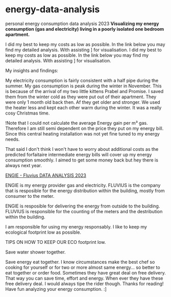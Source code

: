 # energy-data-analysis
personal energy consumption data analysis 2023
**Visualizing my energy consumption (gas and electricity) living in a poorly isolated one bedroom apartment.**

I did my best to keep my costs as low as possible. In the link below you may find my detailed analysis. With assisting ] for visualisation.
I did my best to keep my costs as low as possible. In the link below you may find my detailed analysis. With assisting ] for visualisation.

My insights and findings:

My electricity consumption is fairly consistent with a half pipe during the summer.
My gas consumption is peak during the winter in November. This is because of the arrival of my two little kittens Prabel and Promise.
I saved them from the winter cold as they were put out of their apartment. They were only 1 month old back then.
Af they get older and stronger. We used the heater less and kept each other warm during the winter. It was a really cosy Christmas time.

!Note that I could not calculate the average Energy gain per m³ gas. Therefore I am still semi dependent on the price they put on my energy bill.
Since this central heating installation was not yet fine tuned to my energy needs.

That said I don't think I won't have to worry about additional costs as the predicted forfaitaire intermediate energy bills will cover up my energy consumption smoothly. I aimed to get some money back but hey there is always next year. 


[ENGIE - Fluvius DATA ANALYSIS 2023](https://docs.google.com/spreadsheets/d/1pbG632t34n9r6gKwSt0QY27bi_hKJYLDwMLuGkyM2tU/edit#gid=994224908)

ENGIE is my energy provider gas and electricity.
FLUVIUS is the company that is resposible for the energy distribution within the building, mostly from consumer to the meter.

ENGIE is resposible for delivering the energy from outside to the building. 
FLUVIUS is responsible for the counting of the meters and the destribution within the building.

I am responsible for using my energy responsably. I like to keep my ecological footprint low as possible.

TIPS ON HOW TO KEEP OUR ECO footprint low.

Save water shower together. 

Save energy eat together. 
I know circumstances make the best chef so cooking for yourself or for two or more almost same energy...
so better to eat together or
order food. Sometimes they have great deal on free delivery. That way you can save time, effort and energy.
When ever they have these free delivery deal. I would always tipe the rider though. Thanks for reading!
Have fun analyzing your energy consumption. :]




